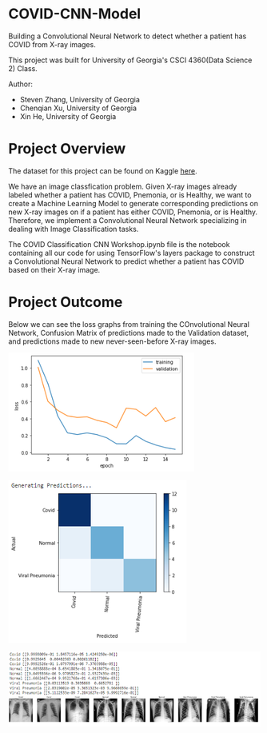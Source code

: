 # COVID-CNN-Model
Building a Convolutional Neural Network to detect whether a patient has COVID from X-ray images.

This project was built for University of Georgia's CSCI 4360(Data Science 2) Class. 

Author: 
- Steven Zhang, University of Georgia
- Chenqian Xu, University of Georgia
- Xin He, University of Georgia

# Project Overview
The dataset for this project can be found on Kaggle [here](https://www.kaggle.com/datasets/khoongweihao/covid19-xray-dataset-train-test-sets).

We have an image classfication problem. Given X-ray images already labeled whether a patient has COVID, Pnemonia, or is Healthy, we want to create a Machine Learning Model to generate corresponding predictions on new X-ray images on if a patient has either COVID, Pnemonia, or is Healthy. Therefore, we implement a Convolutional Neural Network specializing in dealing with Image Classification tasks.

The COVID Classification CNN Workshop.ipynb file is the notebook containing all our code for using TensorFlow's layers package to construct a Convolutional Neural Network to predict whether a patient has COVID based on their X-ray image.

# Project Outcome
Below we can see the loss graphs from training the COnvolutional Neural Network, Confusion Matrix of predictions made to the Validation dataset, and predictions made to new never-seen-before X-ray images.

![CNN_Loss_Graph](https://github.com/stevenzhang070302/COVID-CNN-Model/blob/main/CNN_Loss_Graph.png)

![CNN_Confusion_Matrix](https://github.com/stevenzhang070302/COVID-CNN-Model/blob/main/CNN_Confusion_Matrix.png)

![CNN_Predictions](https://github.com/stevenzhang070302/COVID-CNN-Model/blob/main/CNN_Pred.png)
